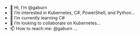- 👋 Hi, I’m @gaburn
- 👀 I’m interested in Kubernetes, C#, PowerShell, and Python...
- 🌱 I’m currently learning C#
- 💞️ I’m looking to collaborate on Kubernetes...
- 📫 How to reach me: @gaburn ...

<!---
gaburn/gaburn is a ✨ special ✨ repository because its `README.md` (this file) appears on your GitHub profile.
You can click the Preview link to take a look at your changes.
--->
